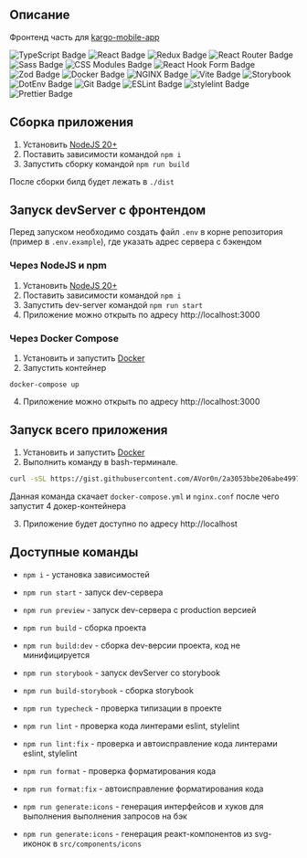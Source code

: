 ## Описание

Фронтенд часть для [kargo-mobile-app](https://github.com/yandex-hakaton-kardo/kardo-mobile-app)

![TypeScript Badge](https://img.shields.io/badge/TypeScript-3178C6?logo=typescript&logoColor=fff&style=plastic) ![React Badge](https://img.shields.io/badge/React-61DAFB?logo=react&logoColor=000&style=plastic) ![Redux Badge](https://img.shields.io/badge/RTK%20query-764ABC?logo=redux&logoColor=fff&style=plastic) ![React Router Badge](https://img.shields.io/badge/React%20Router-CA4245?logo=reactrouter&logoColor=fff&style=plastic) ![Sass Badge](https://img.shields.io/badge/Sass-C69?logo=sass&logoColor=fff&style=plastic) ![CSS Modules Badge](https://img.shields.io/badge/CSS%20Modules-000?logo=cssmodules&logoColor=fff&style=plastic) ![React Hook Form Badge](https://img.shields.io/badge/React%20Hook%20Form-EC5990?logo=reacthookform&logoColor=fff&style=plastic) ![Zod Badge](https://img.shields.io/badge/Zod-000?logo=zod&logoColor=fff&style=plastic)
![Docker Badge](https://img.shields.io/badge/Docker-2496ED?logo=docker&logoColor=fff&style=plastic) ![NGINX Badge](https://img.shields.io/badge/NGINX-009639?logo=nginx&logoColor=fff&style=plastic) ![Vite Badge](https://img.shields.io/badge/Vite-646CFF?logo=vite&logoColor=fff&style=plastic) ![Storybook](https://img.shields.io/badge/Storybook-FF4785?logo=storybook&logoColor=fff&style=plastic) ![DotEnv Badge](https://img.shields.io/badge/.ENV-ECD53F?logo=dotenv&logoColor=fff&style=plastic) ![Git Badge](https://img.shields.io/badge/Git-F05032?logo=git&logoColor=fff&style=plastic) ![ESLint Badge](https://img.shields.io/badge/ESLint-4B32C3?logo=eslint&logoColor=fff&style=plastic) ![stylelint Badge](https://img.shields.io/badge/stylelint-263238?logo=stylelint&logoColor=fff&style=plastic) ![Prettier Badge](https://img.shields.io/badge/Prettier-F7B93E?logo=prettier&logoColor=fff&style=plastic)

## Сборка приложения

1. Установить [NodeJS 20+](https://nodejs.org/en)
2. Поставить зависимости командой `npm i`
3. Запустить сборку командой `npm run build`

После сборки билд будет лежать в `./dist`

## Запуск devServer с фронтендом

Перед запуском необходимо создать файл `.env` в корне репозитория (пример в `.env.example`), где указать адрес сервера с бэкендом

### Через NodeJS и npm

1. Установить [NodeJS 20+](https://nodejs.org/en)
2. Поставить зависимости командой `npm i`
3. Запустить dev-server командой `npm run start`
4. Приложение можно открыть по адресу http://localhost:3000

### Через Docker Compose

1. Установить и запустить [Docker](https://docs.docker.com/get-docker/)
2. Запустить контейнер

```shell
docker-compose up
```

4. Приложение можно открыть по адресу http://localhost:3000

## Запуск всего приложения

1. Установить и запустить [Docker](https://docs.docker.com/get-docker/)
2. Выполнить команду в bash-терминале.

```bash
curl -sSL https://gist.githubusercontent.com/AVor0n/2a3053bbe206abe499741ee49c67e90d/raw/run.sh | bash
```

Данная команда скачает `docker-compose.yml` и `nginx.conf` после чего запустит 4 докер-контейнера

3. Приложение будет доступно по адресу http://localhost

## Доступные команды

- `npm i` - установка зависимостей
- `npm run start` - запуск dev-сервера
- `npm run preview` - запуск dev-сервера с production версией
- `npm run build` - сборка проекта
- `npm run build:dev` - сборка dev-версии проекта, код не минифицируется
- `npm run storybook` - запуск devServer со storybook
- `npm run build-storybook` - сборка storybook

- `npm run typecheck` - проверка типизации в проекте
- `npm run lint` - проверка кода линтерами eslint, stylelint
- `npm run lint:fix` - проверка и автоисправление кода линтерами eslint, stylelint
- `npm run format` - проверка форматирования кода
- `npm run format:fix` - автоисправление форматирования кода
- `npm run generate:icons` - генерация интерфейсов и хуков для выполнения выполнения запросов на бэк
- `npm run generate:icons` - генерация реакт-компонентов из svg-иконок в `src/components/icons`
